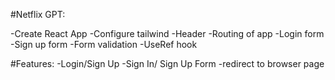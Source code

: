 

#Netflix GPT:

-Create React App
-Configure tailwind
-Header
-Routing of app
-Login form
-Sign up form
-Form validation
-UseRef hook 

#Features:
-Login/Sign Up
    -Sign In/ Sign Up Form
    -redirect to browser page
